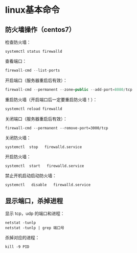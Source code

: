 # linux基本命令



## 防火墙操作（centos7）



检查防火墙：

```
systemctl status firewalld
```

查看端口：

```javascript
firewall-cmd --list-ports
```

开启端口（服务器重启后有效）：

```javascript
firewall-cmd --permanent --zone=public --add-port=8080/tcp 
```

重启防火墙（开启端口后一定要重启防火墙！）：

```javascript
systemctl reload firewalld
```

关闭端口（服务器重启后有效）：

```
firewall-cmd --permanent --remove-port=3000/tcp
```

关闭防火墙：

```
systemctl  stop   firewalld.service
```

开启防火墙：

```
systemctl  start   firewalld.service
```

禁止开机启动启动防火墙：

```
systemctl   disable   firewalld.service
```

## 显示端口，杀掉进程

显示 tcp，udp 的端口和进程：

```
netstat -tunlp
netstat -tunlp | grep 端口号
```

杀掉对应的进程：

```
kill -9 PID
```